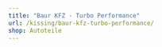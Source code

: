 ```yaml
---
title: "Baur KFZ - Turbo Performance"
url: /kissing/baur-kfz-turbo-performance/
shop: Autoteile
---
```

